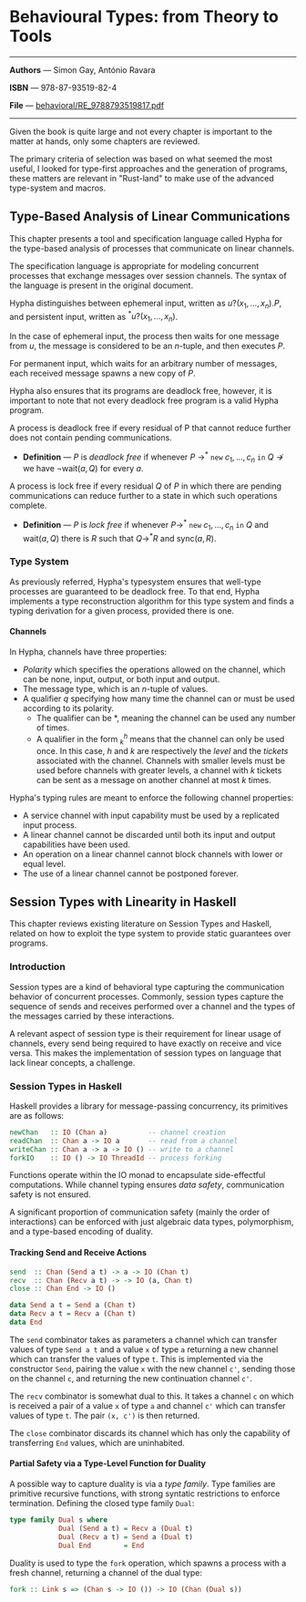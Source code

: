 # Behavioural Types: from Theory to Tools

---

**Authors** — Simon Gay, António Ravara

**ISBN** — 978-87-93519-82-4

**File** — [behavioral/RE_9788793519817.pdf](https://github.com/rustype/bibliography/blob/main/behavioral/RE_9788793519817.pdf)

---

Given the book is quite large and not every chapter is important to the matter at hands,
only some chapters are reviewed.

The primary criteria of selection was based on what seemed the most useful,
I looked for type-first approaches and the generation of programs,
these matters are relevant in "Rust-land" to make use of the advanced type-system and macros.

## Type-Based Analysis of Linear Communications

This chapter presents a tool and specification language called Hypha
for the type-based analysis of processes that communicate on linear channels.

The specification language is appropriate for modeling concurrent processes that exchange messages over session channels.
The syntax of the language is present in the original document.

Hypha distinguishes between ephemeral input, written as $u?(x_1, \dots, x_n).P$,
and persistent input, written as $^*u?(x_1, \dots, x_n)$.

In the case of ephemeral input, the process then waits for one message from $u$,
the message is considered to be an $n$-tuple,
and then executes $P$.

For permanent input, which waits for an arbitrary number of messages,
each received message spawns a new copy of $P$.

Hypha also ensures that its programs are deadlock free, however, it is important to note that not every deadlock free program is a valid Hypha program.

A process is deadlock free if every residual of P that cannot reduce further does not contain pending communications.
- **Definition** — $P$ is *deadlock free* if whenever $P~\to^*~\mathtt{new}~c_1,\dots,c_n~\mathtt{in}~Q~\nrightarrow$ we have $\neg \mathsf{wait}(a, Q)$ for every $a$.

A process is lock free if every residual $Q$ of $P$ in which there are pending communications can reduce further to a state in which such operations complete.
- **Definition** — $P$ is *lock free* if whenever $P \to^*~\mathtt{new}~c_1,\dots,c_n~\mathtt{in}~Q$ and $\mathsf{wait}(a,Q)$ there is $R$ such that $Q \to^*R$ and $\mathsf{sync}(a, R)$.

### Type System

As previously referred, Hypha's typesystem ensures that well-type processes are guaranteed to be deadlock free.
To that end, Hypha implements a type reconstruction algorithm for this type system and finds a typing derivation for a given process, provided there is one.

#### Channels

In Hypha, channels have three properties:
- *Polarity* which specifies the operations allowed on the channel, which can be none, input, output, or both input and output.
- The message type, which is an $n$-tuple of values.
- A qualifier $q$ specifying how many time the channel can or must be used according to its polarity.
    - The qualifier can be $*$, meaning the channel can be used any number of times.
    - A qualifier in the form $^h_k$ means that the channel can only be used once.
        In this case, $h$ and $k$ are respectively the *level* and the *tickets* associated with the channel.
        Channels with smaller levels must be used before channels with greater levels,
        a channel with $k$ tickets can be sent as a message on another channel at most $k$ times.

Hypha's typing rules are meant to enforce the following channel properties:

- A service channel with input capability must be used by a replicated input process.
- A linear channel cannot be discarded until both its input and output capabilities have been used.
- An operation on a linear channel cannot block channels with lower or equal level.
- The use of a linear channel cannot be postponed forever.

## Session Types with Linearity in Haskell

This chapter reviews existing literature on Session Types and Haskell,
related on how to exploit the type system to provide static guarantees over programs.

### Introduction

Session types are a kind of behavioral type capturing the communication behavior of concurrent processes.
Commonly, session types capture the sequence of sends and receives performed over a channel and the types of the messages carried by these interactions.

A relevant aspect of session type is their requirement for linear usage of channels,
every send being required to have exactly on receive and vice versa.
This makes the implementation of session types on language that lack linear concepts, a challenge.

### Session Types in Haskell

Haskell provides a library for message-passing concurrency, its primitives are as follows:

```haskell
newChan   :: IO (Chan a)          -- channel creation
readChan  :: Chan a -> IO a       -- read from a channel
writeChan :: Chan a -> a -> IO () -- write to a channel
forkIO    :: IO () -> IO ThreadId -- process forking
```

Functions operate within the IO monad to encapsulate side-effectful computations.
While channel typing ensures *data safety*, communication safety is not ensured.

A significant proportion of communication safety (mainly the order of
interactions) can be enforced with just algebraic data types, polymorphism,
and a type-based encoding of duality.

#### Tracking Send and Receive Actions

```haskell
send  :: Chan (Send a t) -> a -> IO (Chan t)
recv  :: Chan (Recv a t) -> -> IO (a, Chan t)
close :: Chan End -> IO ()

data Send a t = Send a (Chan t)
data Recv a t = Recv a (Chan t)
data End
```

The `send` combinator takes as parameters a channel which can transfer values of type `Send a t` and a value `x` of type `a` returning a new channel which can transfer the values of type `t`.
This is implemented via the constructor `Send`, pairing the value `x` with the new channel `c'`,
sending those on the channel `c`, and returning the new continuation channel `c'`.

The `recv` combinator is somewhat dual to this.
It takes a channel `c` on which is received a pair of a value `x` of type `a` and channel `c'` which can transfer values of type `t`.
The pair `(x, c')` is then returned.

The `close` combinator discards its channel which has only the capability of transferring `End` values, which are uninhabited.

#### Partial Safety via a Type-Level Function for Duality

A possible way to capture duality is via a *type family*.
Type families are primitive recursive functions, with strong syntatic restrictions to enforce termination.
Defining the closed type family `Dual`:

```haskell
type family Dual s where
            Dual (Send a t) = Recv a (Dual t)
            Dual (Recv a t) = Send a (Dual t)
            Dual End        = End
```

Duality is used to type the `fork` operation,
which spawns a process with a fresh channel, returning a channel of the dual type:

```haskell
fork :: Link s => (Chan s -> IO ()) -> IO (Chan (Dual s))
```